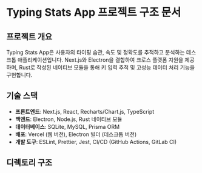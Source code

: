 # Typing Stats App 프로젝트 구조 문서

## 프로젝트 개요

Typing Stats App은 사용자의 타이핑 습관, 속도 및 정확도를 추적하고 분석하는 데스크톱 애플리케이션입니다. Next.js와 Electron을 결합하여 크로스 플랫폼 지원을 제공하며, Rust로 작성된 네이티브 모듈을 통해 키 입력 추적 및 고성능 데이터 처리 기능을 구현합니다.

## 기술 스택

- **프론트엔드**: Next.js, React, Recharts/Chart.js, TypeScript
- **백엔드**: Electron, Node.js, Rust 네이티브 모듈
- **데이터베이스**: SQLite, MySQL, Prisma ORM
- **배포**: Vercel (웹 버전), Electron 빌더 (데스크톱 버전)
- **개발 도구**: ESLint, Prettier, Jest, CI/CD (GitHub Actions, GitLab CI)

## 디렉토리 구조


